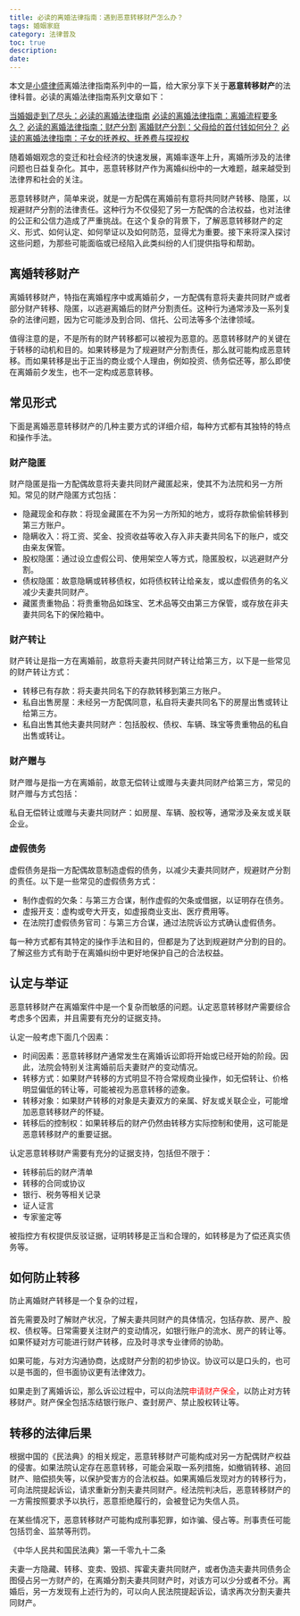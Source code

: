 ```yaml
---
title: 必读的离婚法律指南：遇到恶意转移财产怎么办？
tags: 婚姻家庭
category: 法律普及
toc: true
description: 
date: 
---
```


本文是[小盛律师](https://selfboot.cn/links)离婚法律指南系列中的一篇，给大家分享下关于**恶意转移财产**的法律科普。必读的离婚法律指南系列文章如下：

[当婚姻走到了尽头：必读的离婚法律指南](https://selfboot.cn/2023/07/21/divorce_legal_knowlage/)
[必读的离婚法律指南：离婚流程要多久？](https://selfboot.cn/2023/08/05/divorce_legal_longtime/)
[必读的离婚法律指南：财产分割](https://selfboot.cn/2023/07/23/divorce_legal_money/)
[离婚财产分割：父母给的首付钱如何分？](https://selfboot.cn/2023/07/29/divorce_legal_money_parent/)
[必读的离婚法律指南：子女的抚养权、抚养费与探视权](https://selfboot.cn/2023/08/13/divorce_legal_children/)

<!-- more -->
随着婚姻观念的变迁和社会经济的快速发展，离婚率逐年上升，离婚所涉及的法律问题也日益复杂化。其中，恶意转移财产作为离婚纠纷中的一大难题，越来越受到法律界和社会的关注。

恶意转移财产，简单来说，就是一方配偶在离婚前有意将共同财产转移、隐匿，以规避财产分割的法律责任。这种行为不仅侵犯了另一方配偶的合法权益，也对法律的公正和公信力造成了严重挑战。在这个复杂的背景下，了解恶意转移财产的定义、形式、如何认定、如何举证以及如何防范，显得尤为重要。接下来将深入探讨这些问题，为那些可能面临或已经陷入此类纠纷的人们提供指导和帮助。

## 离婚转移财产

离婚转移财产，特指在离婚程序中或离婚前夕，一方配偶有意将夫妻共同财产或者部分财产转移、隐匿，以逃避离婚后的财产分割责任。这种行为通常涉及一系列复杂的法律问题，因为它可能涉及到合同、信托、公司法等多个法律领域。

值得注意的是，不是所有的财产转移都可以被视为恶意的。恶意转移财产的关键在于转移的动机和目的。如果转移是为了规避财产分割责任，那么就可能构成恶意转移。而如果转移是出于正当的商业或个人理由，例如投资、债务偿还等，那么即使在离婚前夕发生，也不一定构成恶意转移。

## 常见形式

下面是离婚恶意转移财产的几种主要方式的详细介绍，每种方式都有其独特的特点和操作手法。

### 财产隐匿

财产隐匿是指一方配偶故意将夫妻共同财产藏匿起来，使其不为法院和另一方所知。常见的财产隐匿方式包括：

- 隐藏现金和存款：将现金藏匿在不为另一方所知的地方，或将存款偷偷转移到第三方账户。
- 隐瞒收入：将工资、奖金、投资收益等收入存入非夫妻共同名下的账户，或交由亲友保管。
- 股权隐匿：通过设立虚假公司、使用架空人等方式，隐匿股权，以逃避财产分割。
- 债权隐匿：故意隐瞒或转移债权，如将债权转让给亲友，或以虚假债务的名义减少夫妻共同财产。
- 藏匿贵重物品：将贵重物品如珠宝、艺术品等交由第三方保管，或存放在非夫妻共同名下的保险箱中。

### 财产转让

财产转让是指一方在离婚前，故意将夫妻共同财产转让给第三方，以下是一些常见的财产转让方式：

- 转移已有存款：将夫妻共同名下的存款转移到第三方账户。
- 私自出售房屋：未经另一方配偶同意，私自将夫妻共同名下的房屋出售或转让给第三方。
- 私自出售其他夫妻共同财产：包括股权、债权、车辆、珠宝等贵重物品的私自出售或转让。

### 财产赠与

财产赠与是指一方在离婚前，故意无偿转让或赠与夫妻共同财产给第三方，常见的财产赠与方式包括：

私自无偿转让或赠与夫妻共同财产：如房屋、车辆、股权等，通常涉及亲友或关联企业。

### 虚假债务

虚假债务是指一方配偶故意制造虚假的债务，以减少夫妻共同财产，规避财产分割的责任。以下是一些常见的虚假债务方式：

- 制作虚假的欠条：与第三方合谋，制作虚假的欠条或借据，以证明存在债务。
- 虚报开支：虚构或夸大开支，如虚报商业支出、医疗费用等。
- 在法院打虚假债务官司：与第三方合谋，通过法院诉讼方式确认虚假债务。

每一种方式都有其特定的操作手法和目的，但都是为了达到规避财产分割的目的。了解这些方式有助于在离婚纠纷中更好地保护自己的合法权益。

## 认定与举证

恶意转移财产在离婚案件中是一个复杂而敏感的问题。认定恶意转移财产需要综合考虑多个因素，并且需要有充分的证据支持。

认定一般考虑下面几个因素：

- 时间因素：恶意转移财产通常发生在离婚诉讼即将开始或已经开始的阶段。因此，法院会特别关注离婚前后夫妻财产的变动情况。
- 转移方式：如果财产转移的方式明显不符合常规商业操作，如无偿转让、价格明显偏低的转让等，可能被视为恶意转移的迹象。
- 转移对象：如果财产转移的对象是夫妻双方的亲属、好友或关联企业，可能增加恶意转移财产的怀疑。
- 转移后的控制权：如果转移后的财产仍然由转移方实际控制和使用，这可能是恶意转移财产的重要证据。

认定恶意转移财产需要有充分的证据支持，包括但不限于：

- 转移前后的财产清单
- 转移的合同或协议
- 银行、税务等相关记录
- 证人证言
- 专家鉴定等

被指控方有权提供反驳证据，证明转移是正当和合理的，如转移是为了偿还真实债务等。

## 如何防止转移

防止离婚财产转移是一个复杂的过程，

首先需要及时了解财产状况，了解夫妻共同财产的具体情况，包括存款、房产、股权、债权等。日常需要关注财产的变动情况，如银行账户的流水、房产的转让等。如果怀疑对方可能进行财产转移，应及时寻求专业律师的协助。

如果可能，与对方沟通协商，达成财产分割的初步协议。协议可以是口头的，也可以是书面的，但书面协议更有法律效力。

如果走到了离婚诉讼，那么诉讼过程中，可以向法院<span style='color:red'>申请财产保全</span>，以防止对方转移财产。财产保全包括冻结银行账户、查封房产、禁止股权转让等。

## 转移的法律后果

根据中国的《民法典》的相关规定，恶意转移财产可能构成对另一方配偶财产权益的侵害。如果法院认定存在恶意转移，可能会采取一系列措施，如撤销转移、追回财产、赔偿损失等，以保护受害方的合法权益。如果离婚后发现对方的转移行为，可向法院提起诉讼，请求重新分割夫妻共同财产。经法院判决后，恶意转移财产的一方需按照要求予以执行，恶意拒绝履行的，会被登记为失信人员。

在某些情况下，恶意转移财产可能构成刑事犯罪，如诈骗、侵占等。刑事责任可能包括罚金、监禁等刑罚。


《中华人民共和国民法典》第一千零九十二条

夫妻一方隐藏、转移、变卖、毁损、挥霍夫妻共同财产，或者伪造夫妻共同债务企图侵占另一方财产的，在离婚分割夫妻共同财产时，对该方可以少分或者不分。离婚后，另一方发现有上述行为的，可以向人民法院提起诉讼，请求再次分割夫妻共同财产。